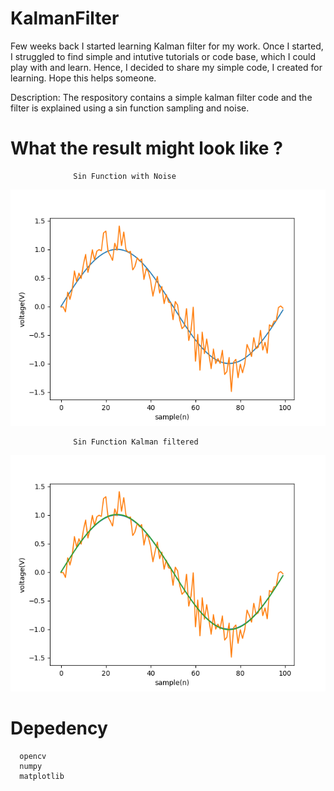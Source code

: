 # KalmanFilter

Few weeks back I started learning Kalman filter for my work. Once I started, I struggled to find simple and intutive tutorials or code base, which I could play with and learn. Hence, I decided to share my simple code, I created for learning. Hope this helps someone.

Description: The respository contains a simple kalman filter code and the filter is explained using a sin function sampling and noise.

# What the result might look like ?

                  Sin Function with Noise
  ![Sin With Noise](others/WithNoise.png "With Noise")

                  Sin Function Kalman filtered 
  ![Sin With Noise](others/filtered.png "Filtered ")


# Depedency
  
  ```
    opencv
    numpy
    matplotlib
  ```
